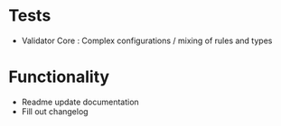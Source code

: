 # Tests

- Validator Core : Complex configurations / mixing of rules and types

# Functionality

- Readme update documentation
- Fill out changelog
